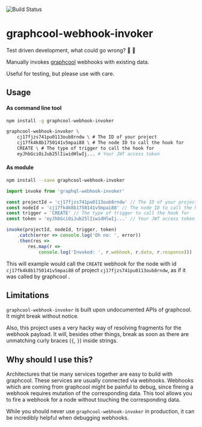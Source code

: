 ![Build Status](https://travis-ci.org/ejoebstl/graphcool-webhook-invoker.svg?branch=master)

# graphcool-webhook-invoker

Test driven development, what could go wrong? :rocket: :see_no_evil:

Manually invokes [graphcool](http://graph.cool) webhooks with existing data.

Useful for testing, but please use with care.  

## Usage

#### As command line tool

```sh
npm install -g graphcool-webhook-invoker
```

```sh
graphcool-webhook-invoker \
    cj17fjzs741pu0113oub8rndw \ # The ID of your project 
    cj17fk4k8b1750141v5mpai88 \ # The node ID to call the hook for
    CREATE \ # The type of trigger to call the hook for
    eyJhbGciOiJub25lIiwidHlwIj... # Your JWT access token
```


#### As module

```sh
npm install --save graphcool-webhook-invoker
```

```javascript
import invoke from 'graphql-webhook-invoker'

const projectId = 'cj17fjzs741pu0113oub8rndw' // The ID of your project
const nodeId = 'cj17fk4k8b1750141v5mpai88' // The node ID to call the hook for
const trigger = 'CREATE' // The type of trigger to call the hook for
const token = 'eyJhbGciOiJub25lIiwidHlwIj...' // Your JWT access token

invoke(projectId, nodeId, trigger, token)
    .catch(error => console.log('Oh no: ', error)) 
    .then(res => 
        res.map(r => 
            console.log('Invoked: ', r.webhook, r.data, r.response)))

```

This will example would call the `CREATE` webhook for the node with id `cj17fk4k8b1750141v5mpai88` of project `cj17fjzs741pu0113oub8rndw`, as if it was called by graphcool .

## Limitations

`graphcool-webhook-invoker` is built upon undocumented APIs of graphcool. It might break without notice. 

Also, this project uses a very hacky way of resolving fragments for the webhook payload. It will, besides other things, break as soon as there are unmatching curly braces (`{`, `}`) inside strings.

## Why should I use this? 

Architectures that tie many services together are easy to build with graphcool. These services are usually connected via webhooks. Webhooks which are coming from graphcool might be painful to debug, since fireing a webhook requires mutation of the corresponding data. This tool allows you to fire a webhook for a node without touching the corresponding data. 

While you should never use `graphcool-webhook-invoker` in production, it can be incredibly helpful when debugging webhooks. 


